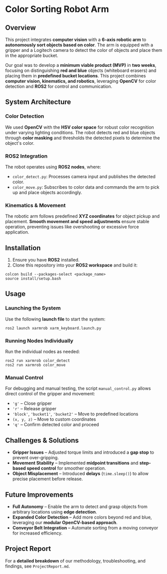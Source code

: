 # Color Sorting Robot Arm

## Overview
This project integrates **computer vision** with a **6-axis robotic arm** to **autonomously sort objects based on color**. The arm is equipped with a gripper and a Logitech camera to detect the color of objects and place them in the appropriate bucket.

Our goal was to develop a **minimum viable product (MVP)** in **two weeks**, focusing on distinguishing **red and blue** objects (whiteboard erasers) and placing them in **predefined bucket locations**. This project combines **computer vision, kinematics, and robotics**, leveraging **OpenCV** for color detection and **ROS2** for control and communication.

## System Architecture

### Color Detection
We used **OpenCV** with the **HSV color space** for robust color recognition under varying lighting conditions. The robot detects red and blue objects through **color masking** and thresholds the detected pixels to determine the object's color.

### ROS2 Integration
The robot operates using **ROS2 nodes**, where:
* `color_detect.py`: Processes camera input and publishes the detected color.
* `color_move.py`: Subscribes to color data and commands the arm to pick up and place objects accordingly.

### Kinematics & Movement
The robotic arm follows predefined **XYZ coordinates** for object pickup and placement. **Smooth movement and speed adjustments** ensure stable operation, preventing issues like overshooting or excessive force application.

## Installation
1. Ensure you have **ROS2** installed.
2. Clone this repository into your **ROS2 workspace** and build it:

```
colcon build --packages-select <package_name>
source install/setup.bash
```

## Usage

### Launching the System
Use the following **launch file** to start the system:

```
ros2 launch xarmrob xarm_keyboard.launch.py
```

### Running Nodes Individually
Run the individual nodes as needed:

```
ros2 run xarmrob color_detect
ros2 run xarmrob color_move
```

### Manual Control
For debugging and manual testing, the script `manual_control.py` allows direct control of the gripper and movement:
* `'g'` – Close gripper
* `'r'` – Release gripper
* `'block'`, `'bucket1'`, `'bucket2'` – Move to predefined locations
* `(x, y, z)` – Move to custom coordinates
* `'q'` – Confirm detected color and proceed

## Challenges & Solutions
* **Gripper Issues** – Adjusted torque limits and introduced a **gap stop** to prevent over-gripping.
* **Movement Stability** – Implemented **midpoint transitions** and **step-based speed control** for smoother operation.
* **Object Misplacement** – Introduced **delays** (`time.sleep()`) to allow precise placement before release.

## Future Improvements
* **Full Autonomy** – Enable the arm to detect and grasp objects from arbitrary locations using **edge detection**.
* **Expanded Color Detection** – Add more colors beyond red and blue, leveraging our **modular OpenCV-based approach**.
* **Conveyor Belt Integration** – Automate sorting from a moving conveyor for increased efficiency.

## Project Report
For a **detailed breakdown** of our methodology, troubleshooting, and findings, see `ProjectReport.md`.

